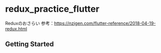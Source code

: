 # redux_practice_flutter

Reduxのおさらい
参考：https://nzigen.com/flutter-reference/2018-04-19-redux.html

## Getting Started
